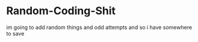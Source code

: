 # Random-Coding-Shit
im going to add random things and odd attempts and so i have somewhere to save 
